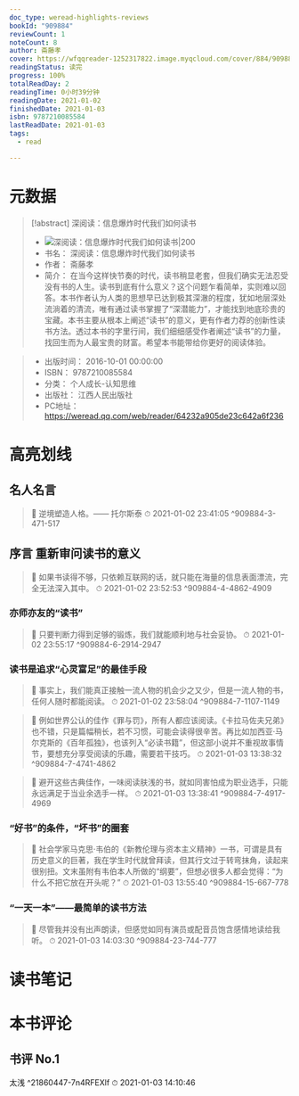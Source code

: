 ```yaml
---
doc_type: weread-highlights-reviews
bookId: "909884"
reviewCount: 1
noteCount: 8
author: 斋藤孝
cover: https://wfqqreader-1252317822.image.myqcloud.com/cover/884/909884/t7_909884.jpg
readingStatus: 读完
progress: 100%
totalReadDay: 2
readingTime: 0小时39分钟
readingDate: 2021-01-02
finishedDate: 2021-01-03
isbn: 9787210085584
lastReadDate: 2021-01-03
tags:
  - read

---
```

# 元数据
> [!abstract] 深阅读：信息爆炸时代我们如何读书
> - ![ 深阅读：信息爆炸时代我们如何读书|200](https://wfqqreader-1252317822.image.myqcloud.com/cover/884/909884/t7_909884.jpg)
> - 书名： 深阅读：信息爆炸时代我们如何读书
> - 作者： 斋藤孝
> - 简介：     在当今这样快节奏的时代，读书稍显老套，但我们确实无法忍受没有书的人生。读书到底有什么意义？这个问题乍看简单，实则难以回答。本书作者认为人类的思想早已达到极其深澈的程度，犹如地层深处流淌着的清流，唯有通过读书掌握了“深潜能力”，才能找到地底珍贵的宝藏。本书主要从根本上阐述“读书”的意义，更有作者力荐的创新性读书方法。透过本书的字里行间，我们细细感受作者阐述“读书”的力量，找回生而为人最宝贵的财富。希望本书能带给你更好的阅读体验。

> - 出版时间： 2016-10-01 00:00:00
> - ISBN： 9787210085584
> - 分类： 个人成长-认知思维
> - 出版社： 江西人民出版社
> - PC地址：https://weread.qq.com/web/reader/64232a905de23c642a6f236

# 高亮划线

## 名人名言

> 📌 逆境塑造人格。—— 托尔斯泰 
> ⏱ 2021-01-02 23:41:05 ^909884-3-471-517

## 序言 重新审问读书的意义

> 📌 如果书读得不够，只依赖互联网的话，就只能在海量的信息表面漂流，完全无法深入其中。 
> ⏱ 2021-01-02 23:52:53 ^909884-4-4862-4909

### 亦师亦友的“读书”

> 📌 只要判断力得到足够的锻炼，我们就能顺利地与社会妥协。 
> ⏱ 2021-01-02 23:55:17 ^909884-6-2914-2947

### 读书是追求“心灵富足”的最佳手段

> 📌 事实上，我们能真正接触一流人物的机会少之又少，但是一流人物的书，任何人随时都能阅读。 
> ⏱ 2021-01-02 23:58:04 ^909884-7-1107-1149

> 📌 例如世界公认的佳作《罪与罚》，所有人都应该阅读。《卡拉马佐夫兄弟》也不错，只是篇幅稍长，若不习惯，可能会读得很辛苦。再比如加西亚·马尔克斯的《百年孤独》，也该列入“必读书籍”，但这部小说并不重视故事情节，要想充分享受阅读的乐趣，需要若干技巧。 
> ⏱ 2021-01-03 13:38:32 ^909884-7-4741-4862

> 📌 避开这些古典佳作，一味阅读肤浅的书，就如同害怕成为职业选手，只能永远满足于当业余选手一样。 
> ⏱ 2021-01-03 13:38:41 ^909884-7-4917-4969

### “好书”的条件，“坏书”的圈套

> 📌 社会学家马克思·韦伯的《新教伦理与资本主义精神》一书，可谓是具有历史意义的巨著，我在学生时代就曾拜读，但其行文过于转弯抹角，读起来很别扭。文末虽附有韦伯本人所做的“纲要”，但想必很多人都会觉得：“为什么不把它放在开头呢？” 
> ⏱ 2021-01-03 13:55:40 ^909884-15-667-778

### “一天一本”——最简单的读书方法

> 📌 尽管我并没有出声朗读，但感觉如同有演员或配音员饱含感情地读给我听。 
> ⏱ 2021-01-03 14:03:30 ^909884-23-744-777

# 读书笔记

# 本书评论

## 书评 No.1 
太浅 ^21860447-7n4RFEXlf
⏱ 2021-01-03 14:10:46

